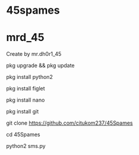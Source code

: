 # 45spames
# mrd_45
Create by mr.dh0r1_45


pkg upgrade && pkg update

pkg install python2

pkg install figlet

pkg install nano

pkg install git

git clone https://github.com/citukom237/45Spames

cd 45Spames

python2 sms.py
